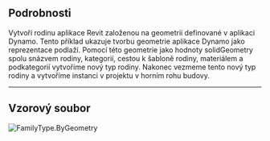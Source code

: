 ## Podrobnosti
Vytvoří rodinu aplikace Revit založenou na geometrii definované v aplikaci Dynamo.
Tento příklad ukazuje tvorbu geometrie aplikace Dynamo jako reprezentace podlaží. Pomocí této geometrie jako hodnoty solidGeometry spolu snázvem rodiny, kategorií, cestou k šabloně rodiny, materiálem a podkategorií vytvoříme nový typ rodiny. Nakonec vezmeme tento nový typ rodiny a vytvoříme instanci v projektu v horním rohu budovy.

___
## Vzorový soubor

![FamilyType.ByGeometry](./Revit.Elements.FamilyType.ByGeometry_img.jpg)
